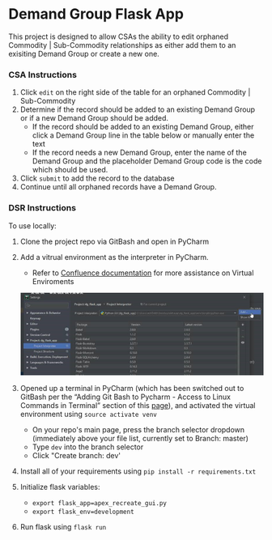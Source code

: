 # Demand Group Flask App

This project is designed to allow CSAs the ability to edit orphaned Commodity | Sub-Commodity relationships as either add them to an exisiting Demand Group or create a new one.


### CSA Instructions
1. Click `edit` on the right side of the table for an orphaned Commodity | Sub-Commodity
2. Determine if the record should be added to an existing Demand Group or if a new Demand Group should be added.
    * If the record should be added to an existing Demand Group, either click a Demand Group line in the table below or manually enter the text
    * If the record needs a new Demand Group, enter the name of the Demand Group and the placeholder Demand Group code is the code which should be used.
3. Click `submit` to add the record to the database
4. Continue until all orphaned records have a Demand Group.

### DSR Instructions
To use locally:
1. Clone the project repo via GitBash and open in PyCharm
2. Add a vitrual environment as the interpreter in PyCharm.
    * Refer to [Confluence documentation](https://www.google.com) for more assistance on Virtual Enviroments
    
    ![alt text](docs/process_images/venv_setup.jpg)
3. Opened up a terminal in PyCharm (which has been switched out to GitBash per the “Adding Git Bash to Pycharm - Access to Linux Commands in Terminal” section of this [page](https://cwww.google.com)), and activated the virtual environment using `source activate venv`
    * On your repo's main page, press the branch selector dropdown (immediately above your file list, currently set to Branch: master)
    * Type `dev` into the branch selector
    * Click "Create branch: dev'
4. Install all of your requirements using `pip install -r requirements.txt`
5. Initialize flask variables:
    * `export flask_app=apex_recreate_gui.py`
    * `export flask_env=development`
6. Run flask using `flask run`

    

